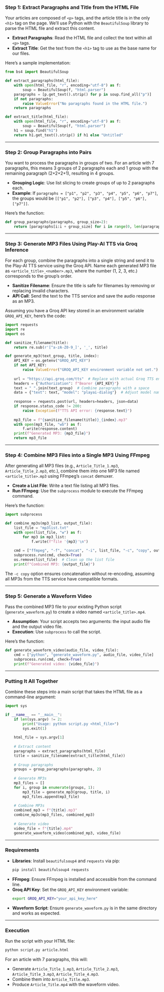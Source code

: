 ### Step 1: Extract Paragraphs and Title from the HTML File
Your articles are composed of `<p>` tags, and the article title is in the only `<h1>` tag on the page. We’ll use Python with the `BeautifulSoup` library to parse the HTML file and extract this content.

- **Extract Paragraphs**: Read the HTML file and collect the text within all `<p>` tags.
- **Extract Title**: Get the text from the `<h1>` tag to use as the base name for our files.

Here’s a sample implementation:

```python
from bs4 import BeautifulSoup

def extract_paragraphs(html_file):
    with open(html_file, "r", encoding="utf-8") as f:
        soup = BeautifulSoup(f, "html.parser")
    paragraphs = [p.get_text().strip() for p in soup.find_all("p")]
    if not paragraphs:
        raise ValueError("No paragraphs found in the HTML file.")
    return paragraphs

def extract_title(html_file):
    with open(html_file, "r", encoding="utf-8") as f:
        soup = BeautifulSoup(f, "html.parser")
    h1 = soup.find("h1")
    return h1.get_text().strip() if h1 else "Untitled"
```

---

### Step 2: Group Paragraphs into Pairs
You want to process the paragraphs in groups of two. For an article with 7 paragraphs, this means 3 groups of 2 paragraphs each and 1 group with the remaining paragraph (2+2+2+1), resulting in 4 groups.

- **Grouping Logic**: Use list slicing to create groups of up to 2 paragraphs each.
- **Example**: If `paragraphs = ["p1", "p2", "p3", "p4", "p5", "p6", "p7"]`, the groups would be `[["p1", "p2"], ["p3", "p4"], ["p5", "p6"], ["p7"]]`.

Here’s the function:

```python
def group_paragraphs(paragraphs, group_size=2):
    return [paragraphs[i:i + group_size] for i in range(0, len(paragraphs), group_size)]
```

---

### Step 3: Generate MP3 Files Using Play-AI TTS via Groq Inference
For each group, combine the paragraphs into a single string and send it to the Play-AI TTS service using the Groq API. Name each generated MP3 file as `<article_title>_<number>.mp3`, where the number (1, 2, 3, etc.) corresponds to the group’s order.

- **Sanitize Filename**: Ensure the title is safe for filenames by removing or replacing invalid characters.
- **API Call**: Send the text to the TTS service and save the audio response as an MP3.

Assuming you have a Groq API key stored in an environment variable `GROQ_API_KEY`, here’s the code:

```python
import requests
import re
import os

def sanitize_filename(title):
    return re.sub(r'[^a-zA-Z0-9_]', '_', title)

def generate_mp3(text_group, title, index):
    API_KEY = os.getenv("GROQ_API_KEY")
    if not API_KEY:
        raise ValueError("GROQ_API_KEY environment variable not set.")
    
    url = "https://api.groq.com/tts"  # Replace with actual Groq TTS endpoint
    headers = {"Authorization": f"Bearer {API_KEY}"}
    text = " ".join(text_group)  # Combine paragraphs with a space
    data = {"text": text, "model": "playai-dialog"}  # Adjust model name as per documentation
    
    response = requests.post(url, headers=headers, json=data)
    if response.status_code != 200:
        raise Exception(f"TTS API error: {response.text}")
    
    mp3_file = f"{sanitize_filename(title)}_{index}.mp3"
    with open(mp3_file, "wb") as f:
        f.write(response.content)
    print(f"Generated MP3: {mp3_file}")
    return mp3_file
```
---

### Step 4: Combine MP3 Files into a Single MP3 Using FFmpeg
After generating all MP3 files (e.g., `Article_Title_1.mp3`, `Article_Title_2.mp3`, etc.), combine them into one MP3 file named `<article_title>.mp3` using FFmpeg’s `concat` demuxer.

- **Create a List File**: Write a text file listing all MP3 files.
- **Run FFmpeg**: Use the `subprocess` module to execute the FFmpeg command.

Here’s the function:

```python
import subprocess

def combine_mp3s(mp3_list, output_file):
    list_file = "mp3list.txt"
    with open(list_file, "w") as f:
        for mp3 in mp3_list:
            f.write(f"file '{mp3}'\n")
    
    cmd = ["ffmpeg", "-f", "concat", "-i", list_file, "-c", "copy", output_file]
    subprocess.run(cmd, check=True)
    os.remove(list_file)  # Clean up the list file
    print(f"Combined MP3: {output_file}")
```

The `-c copy` option ensures concatenation without re-encoding, assuming all MP3s from the TTS service have compatible formats.

---

### Step 5: Generate a Waveform Video
Pass the combined MP3 file to your existing Python script (`generate_waveform.py`) to create a video named `<article_title>.mp4`.

- **Assumption**: Your script accepts two arguments: the input audio file and the output video file.
- **Execution**: Use `subprocess` to call the script.

Here’s the function:

```python
def generate_waveform_video(audio_file, video_file):
    cmd = ["python", "generate_waveform.py", audio_file, video_file]
    subprocess.run(cmd, check=True)
    print(f"Generated video: {video_file}")
```

---

### Putting It All Together
Combine these steps into a main script that takes the HTML file as a command-line argument:

```python
import sys

if __name__ == "__main__":
    if len(sys.argv) != 2:
        print("Usage: python script.py <html_file>")
        sys.exit(1)
    
    html_file = sys.argv[1]
    
    # Extract content
    paragraphs = extract_paragraphs(html_file)
    title = sanitize_filename(extract_title(html_file))
    
    # Group paragraphs
    groups = group_paragraphs(paragraphs, 2)
    
    # Generate MP3s
    mp3_files = []
    for i, group in enumerate(groups, 1):
        mp3_file = generate_mp3(group, title, i)
        mp3_files.append(mp3_file)
    
    # Combine MP3s
    combined_mp3 = f"{title}.mp3"
    combine_mp3s(mp3_files, combined_mp3)
    
    # Generate video
    video_file = f"{title}.mp4"
    generate_waveform_video(combined_mp3, video_file)
```

---

### Requirements
- **Libraries**: Install `beautifulsoup4` and `requests` via pip:
  ```bash
  pip install beautifulsoup4 requests
  ```
- **FFmpeg**: Ensure FFmpeg is installed and accessible from the command line.
- **Groq API Key**: Set the `GROQ_API_KEY` environment variable:
  ```bash
  export GROQ_API_KEY="your_api_key_here"
  ```
- **Waveform Script**: Ensure `generate_waveform.py` is in the same directory and works as expected.

---

### Execution
Run the script with your HTML file:
```bash
python script.py article.html
```

For an article with 7 paragraphs, this will:
- Generate `Article_Title_1.mp3`, `Article_Title_2.mp3`, `Article_Title_3.mp3`, `Article_Title_4.mp3`.
- Combine them into `Article_Title.mp3`.
- Produce `Article_Title.mp4` with the waveform video.
